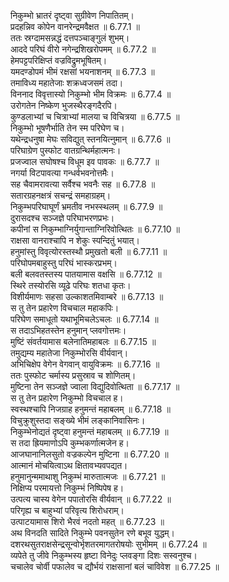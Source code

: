 
निकुम्भो भ्रातरं दृष्ट्वा सुग्रीवेण निपातितम्।  
प्रदहन्निव कोपेन वानरेन्द्रमवैक्षत ॥ 6.77.1 ॥   
ततः स्रग्दामसन्नद्धं दत्तपञ्चाङ्गुलं शुभम्।  
आददे परिघं वीरो नगेन्द्रशिखरोपमम् ॥ 6.77.2 ॥   
हेमपट्टपरिक्षिप्तं वज्रविद्रुमभूषितम्।  
यमदण्डोपमं भीमं रक्षसां भयनाशनम् ॥ 6.77.3 ॥   
तमाविध्य महातेजाः शक्रध्वजसमं तदा।  
विननाद विवृत्तास्यो निकुम्भो भीम विक्रमः ॥ 6.77.4 ॥   
उरोगतेन निष्केण भुजस्थैरङ्गदैरपि।  
कुण्डलाभ्यां च चित्राभ्यां मालया च विचित्रया ॥ 6.77.5 ॥   
निकुम्भो भूषणैर्भाति तेन स्म परिघेण च।  
यथेन्द्रधनुषा मेघः सविद्युत् स्तनयित्नुमान् ॥ 6.77.6 ॥   
परिघाग्रेण पुस्फोट वातग्रन्थिर्महात्मनः।  
प्रजज्वाल सघोषश्च विधूम इव पावकः ॥ 6.77.7 ॥   
नगर्या विटपावत्या गन्धर्वभवनोत्तमैः।  
सह चैवामरावत्या सर्वैश्च भवनैः सह ॥ 6.77.8 ॥   
सतारग्रहनक्षत्रं सचन्द्रं समहाग्रहम्।  
निकुम्भपरिघाघूर्णं भ्रमतीव नभस्स्थलम् ॥ 6.77.9 ॥   
दुरासदश्च सञ्जज्ञे परिघाभरणप्रभः।  
कपीनां स निकुम्भाग्निर्युगान्ताग्निरिवोत्थितः ॥ 6.77.10 ॥   
राक्षसा वानराश्चापि न शेकुः स्पन्दितुं भयात्।  
हनुमांस्तु विवृत्योरस्तस्थौ प्रमुखतो बली ॥ 6.77.11 ॥   
परिघोपमबाहुस्तु परिघं भास्करप्रभम्।  
बली बलवतस्तस्य पातयामास वक्षसि ॥ 6.77.12 ॥   
स्थिरे तस्योरसि व्यूढे परिघः शतधा कृतः।  
विशीर्यमाणः सहसा उल्काशतमिवाम्बरे ॥ 6.77.13 ॥   
स तु तेन प्रहारेण विचचाल महाकपिः।  
परिघेण समाधूतो यथाभूमिचलेऽचलः ॥ 6.77.14 ॥   
स तदाऽभिहतस्तेन हनुमान् प्लवगोत्तमः।  
मुष्टिं संवर्तयामास बलेनातिमहाबलः ॥ 6.77.15 ॥   
तमुद्यम्य महातेजा निकुम्भोरसि वीर्यवान्।  
अभिचिक्षेप वेगेन वेगवान् वायुविक्रमः ॥ 6.77.16 ॥   
ततः पुस्फोट चर्मास्य प्रसुस्राव च शोणितम्।  
मुष्टिना तेन सञ्जज्ञे ज्वाला विद्युदिवोत्थिता ॥ 6.77.17 ॥   
स तु तेन प्रहारेण निकुम्भो विचचाल ह।  
स्वस्थश्चापि निजग्राह हनुमन्तं महाबलम् ॥ 6.77.18 ॥   
विचुक्रुशुस्तदा सङ्ख्ये भीमं लङ्कानिवासिनः।  
निकुम्भेनोद्यतं दृष्ट्वा हनुमन्तं महाबलम् ॥ 6.77.19 ॥   
स तदा ह्रियमाणोऽपि कुम्भकर्णात्मजेन ह।  
आजघानानिलसुतो वज्रकल्पेन मुष्टिना ॥ 6.77.20 ॥   
आत्मानं मोचयित्वाऽथ क्षितावभ्यवपद्यत।  
हनुमानुन्ममाथाशु निकुम्भं मारुतात्मजः ॥ 6.77.21 ॥   
निक्षिप्य परमायत्तो निकुम्भं निष्पिपेष ह।  
उत्पत्य चास्य वेगेन पपातोरसि वीर्यवान् ॥ 6.77.22 ॥   
परिगृह्य च बाहुभ्यां परिवृत्य शिरोधराम्।  
उत्पाटयामास शिरो भैरवं नदतो महत् ॥ 6.77.23 ॥   
अथ विनदति सादिते निकुम्भे पवनसुतेन रणे बभूव युद्धम्।  
दशरथसुतराक्षसेन्द्रसून्वोर्भृशतरमागतरोषयोः सुभीमम् ॥ 6.77.24 ॥   
व्यपेते तु जीवे निकुम्भस्य हृष्टा विनेदुः प्लवङ्गा दिशः सस्वनुश्च।  
चचालेव चोर्वी पफालेव च द्यौर्भयं राक्षसानां बलं चाविवेश ॥ 6.77.25 ॥   
